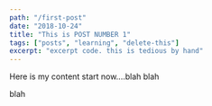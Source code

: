 ```yaml
---
path: "/first-post"
date: "2018-10-24"
title: "This is POST NUMBER 1"
tags: ["posts", "learning", "delete-this"]
excerpt: "excerpt code. this is tedious by hand"
---
```


Here is my content start now....blah blah

blah
